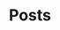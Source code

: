 ---
title: Posts
summary: This is where I write about things I find interesting!
description: This is where I write about things I find interesting!
---